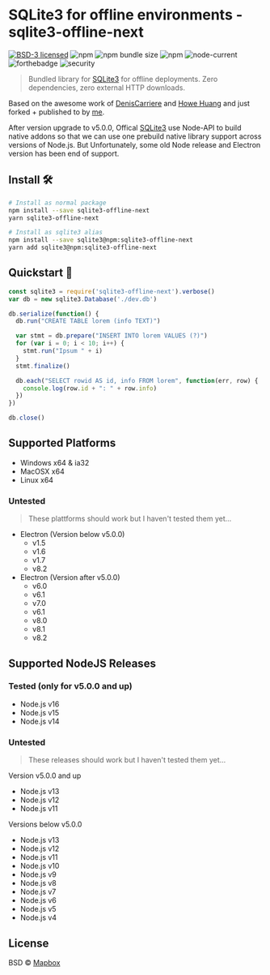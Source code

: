 # SQLite3 for offline environments - sqlite3-offline-next
[![BSD-3 licensed](https://img.shields.io/github/license/nicolaiort/sqlite3-offline-next?style=for-the-badge)](https://raw.githubusercontent.com/nicolaiort/sqlite3-offline-next/master/LICENSE)
![npm](https://img.shields.io/npm/v/sqlite3-offline-next?style=for-the-badge)
![npm bundle size](https://img.shields.io/bundlephobia/min/sqlite3-offline-next?style=for-the-badge)
![npm](https://img.shields.io/npm/dw/sqlite3-offline-next?style=for-the-badge)
![node-current](https://img.shields.io/node/v/sqlite3-offline-next?style=for-the-badge)
![forthebadge](https://img.shields.io/badge/fuck%20it-ship%20it-ff69b4?style=for-the-badge)
![security](https://img.shields.io/badge/security%20by-offline-lightgray?style=for-the-badge)

> Bundled library for [SQLite3](https://github.com/mapbox/node-sqlite3) for offline deployments.
> Zero dependencies, zero external HTTP downloads.

Based on the awesome work of [DenisCarriere](https://github.com/DenisCarriere) and [Howe Huang](https://github.com/shihuihzh) and just forked + published to by [me](https://github.com/nicolaiort).

After version upgrade to v5.0.0, Offical [SQLite3](https://github.com/mapbox/node-sqlite3) use Node-API to build native addons so that we can use one prebuild native library support across versions of Node.js. But Unfortunately, some old Node release and Electron version has been end of support.

## Install 🛠

```bash
# Install as normal package
npm install --save sqlite3-offline-next
yarn sqlite3-offline-next

# Install as sqlite3 alias
npm install --save sqlite3@npm:sqlite3-offline-next
yarn add sqlite3@npm:sqlite3-offline-next
```

## Quickstart 🚀

```javascript
const sqlite3 = require('sqlite3-offline-next').verbose()
var db = new sqlite3.Database('./dev.db')

db.serialize(function() {
  db.run("CREATE TABLE lorem (info TEXT)")

  var stmt = db.prepare("INSERT INTO lorem VALUES (?)")
  for (var i = 0; i < 10; i++) {
    stmt.run("Ipsum " + i)
  }
  stmt.finalize()

  db.each("SELECT rowid AS id, info FROM lorem", function(err, row) {
    console.log(row.id + ": " + row.info)
  })
})

db.close()
```


## Supported Platforms

- Windows x64 & ia32
- MacOSX x64
- Linux x64

### Untested
> These plattforms should work but I haven't tested them yet...

- Electron (Version below v5.0.0)
  - v1.5
  - v1.6
  - v1.7
  - v8.2
- Electron (Version after v5.0.0)
  - v6.0
  - v6.1
  - v7.0
  - v6.1
  - v8.0
  - v8.1
  - v8.2

## Supported NodeJS Releases

### Tested (only for v5.0.0 and up)

- Node.js v16
- Node.js v15
- Node.js v14

### Untested
> These releases should work but I haven't tested them yet...

Version v5.0.0 and up
- Node.js v13
- Node.js v12
- Node.js v11

Versions below v5.0.0
- Node.js v13
- Node.js v12
- Node.js v11
- Node.js v10
- Node.js v9
- Node.js v8
- Node.js v7
- Node.js v6
- Node.js v5
- Node.js v4

## License

BSD © [Mapbox](https://github.com/mapbox/node-sqlite3)
